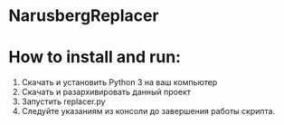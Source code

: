 # NarusbergReplacer
# How to install and run:

1.	Скачать и установить Python 3 на ваш компьютер
2.	Скачать и разархивировать данный проект
3.	Запустить replacer.py
4.  Следуйте указаниям из консоли до завершения работы скрипта.

